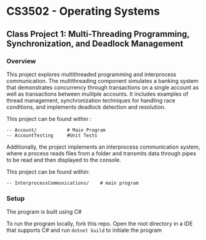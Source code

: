 # CS3502 - Operating Systems 

## Class Project 1: Multi-Threading Programming, Synchronization, and Deadlock Management

### Overview
This project explores multithreaded programming and interprocess communication. The multithreading component simulates a banking system that demonstrates concurrency through transactions on a single account as well as transactions between mulitple accounts. It includes examples of thread management, synchronization techniques for handling race conditions, and implements deadlock detection and resolution.


This project can be found within :
```
-- Account/           # Main Program
-- AccountTesting     #Unit Tests
```
Additionally, the project implements an interprocess communication system, where a process reads files from a folder and transmits data through pipes to be read and then displayed to the console.

This project can be found within: 
```
-- InterprocessCommunications/    # main program
```

### Setup
The program is built using C#

To run the program locally, fork this repo. Open the root directory in a IDE that supports C# and run ```dotnet build``` to initiate the program

